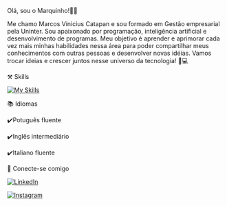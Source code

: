 Olá, sou o Marquinho!🙋‍♂️

Me chamo Marcos Vinicius Catapan e sou formado em Gestão empresarial pela Uninter.
Sou apaixonado por programação, inteligência artificial e desenvolvimento de programas. Meu objetivo é aprender e aprimorar cada vez mais minhas habilidades nessa área para poder compartilhar meus conhecimentos com outras pessoas e desenvolver novas idéias. Vamos trocar ideias e crescer juntos nesse universo da tecnologia! 🚀💻

⚒️ Skills

[![My Skills](https://skillicons.dev/icons?i=ai,py&perline=1)](https://skillicons.dev)


📚 Idiomas

✔️Potuguês fluente

✔️Inglês intermediário

✔️Italiano fluente


📲 Conecte-se comigo

[![LinkedIn](https://img.shields.io/badge/LinkedIn-0077B5?style=for-the-badge&logo=linkedin&logoColor=white)](https://www.linkedin.com/in/marcos-vinicius-catapan-b766b1305/)

[![Instagram](https://img.shields.io/badge/-Instagram-%23E4405F?style=for-the-badge&logo=instagram&logoColor=white)](https://www.instagram.com/marcos_catapan/)

